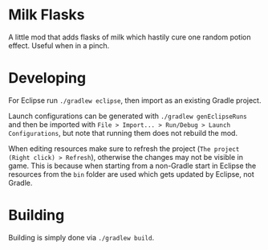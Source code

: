 # Milk Flasks

A little mod that adds flasks of milk which hastily cure one random potion effect. Useful when in a pinch.

# Developing
For Eclipse run `./gradlew eclipse`, then import as an existing Gradle project.

Launch configurations can be generated with `./gradlew genEclipseRuns` and then be
imported with `File > Import... > Run/Debug > Launch Configurations`, but note that running them does
not rebuild the mod.

When editing resources make sure to refresh the project (`The project (Right click) > Refresh`), otherwise
the changes may not be visible in game. This is because when starting from a non-Gradle start in Eclipse
the resources from the `bin` folder are used which gets updated by Eclipse, not Gradle.

# Building
Building is simply done via `./gradlew build`.
